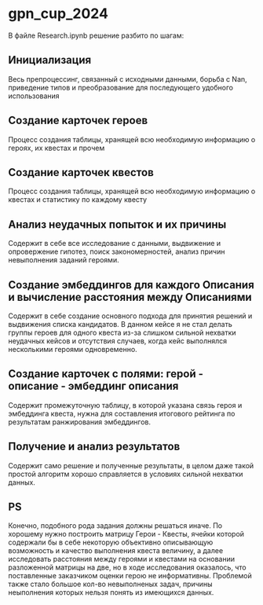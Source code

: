 # gpn_cup_2024

В файле Research.ipynb решение разбито по шагам:

## Инициализация
Весь препроцессинг, связанный с исходными данными, борьба с Nan, приведение типов и преобразование для последующего удобного использования

## Создание карточек героев
Процесс создания таблицы, хранящей всю необходимую информацию о героях, их квестах и прочем

## Создание карточек квестов
Процесс создания таблицы, хранящей всю необходимую информацию о квестах и статистику по каждому квесту

## Анализ неудачных попыток и их причины
Содержит в себе все исследование с данными, выдвижение и опровержение гипотез, поиск закономерностей, анализ причин невыполнения заданий героями.

## Создание эмбеддингов для каждого Описания и вычисление расстояния между Описаниями
Содержит в себе создание основного подхода для принятия решений и выдвижения списка кандидатов. В данном кейсе я не стал делать группы героев для одного квеста из-за слишком сильной нехватки неудачных кейсов и отсутствия случаев, когда кейс выполнялся несколькими героями одновременно. 

## Создание карточек с полями: герой - описание - эмбеддинг описания
Содержит промежуточную таблицу, в которой указана связь героя и эмбеддинга квеста, нужна для составления итогового рейтинга по результатам ранжирования эмбеддингов.

## Получение и анализ результатов
Содержит само решение и полученные результаты, в целом даже такой простой алгоритм хорошо справляется в условиях сильной нехватки данных.

## PS
Конечно, подобного рода задания должны решаться иначе. По хорошему нужно построить матрицу Герои - Квесты, ячейки которой содержали бы в себе некоторую объективно описывающую возможность и качество выполнения квеста величину, а далее исследовать расстояния между героями и квестами на основании разложенной матрицы на две, но в ходе исследования оказалось, что поставленные заказчиком оценки герою не информативны. Проблемой также стало большое кол-во невыполненых задач, причины неыполнения которых нельзя понять из имеющихся данных.  

